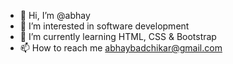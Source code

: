 - 👋 Hi, I’m @abhay
- 👀 I’m interested in software development
- 🌱 I’m currently learning HTML, CSS & Bootstrap
- 📫 How to reach me abhaybadchikar@gmail.com

<!---
abhaysdm/abhaysdm is a ✨ special ✨ repository because its `README.md` (this file) appears on your GitHub profile.
You can click the Preview link to take a look at your changes.
--->
